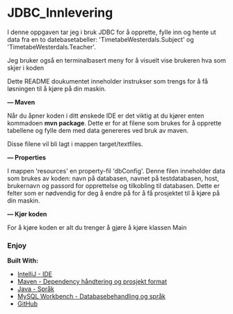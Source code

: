 # JDBC_Innlevering

I denne oppgaven tar jeg i bruk JDBC for å opprette, fylle inn og hente ut data fra en to datebasetabeller: 
'TimetabeWesterdals.Subject' og 'TimetabeWesterdals.Teacher'.

Jeg bruker også en terminalbasert meny for å visuelt vise brukeren hva som skjer i koden

Dette README doukumentet inneholder instrukser som trengs for å få løsningen til å kjøre på din maskin.

**— Maven**

Når du åpner koden i ditt ønskede IDE er det viktig at du kjører enten kommadoen **mvn package**. Dette er for at filene 
som brukes for å opprette tabellene og fylle dem med data genereres ved bruk av maven.

Disse filene vil bli lagt i mappen target/textfiles.

**— Properties**

I mappen 'resources' en property-fil 'dbConfig'. Denne filen inneholder data som brukes av koden: navn på databasen, navnet på testdatabasen, host, brukernavn og passord for opprettelse og tilkobling til databasen.
Dette er felter som er nødvendig for deg å endre på for å få prosjektet til å kjøre på din maskin.

**— Kjør koden**

For å kjøre koden er alt du trenger å gjøre å kjøre klassen Main

### Enjoy


**Built With:**

+ [IntelliJ - IDE](https://www.jetbrains.com/idea/)
+ [Maven - Dependency håndtering og prosjekt format](https://maven.apache.org)
+ [Java - Språk](http://www.oracle.com/technetwork/java/javase/downloads/jdk8-downloads-2133151.html)
+ [MySQL Workbench - Databasebehandling og språk](http://mysqlworkbench.org)
+ [GitHub](https://github.com/MiniMarker/Server_Innlevering)